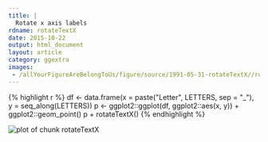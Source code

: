 ```yaml
---
title: |
  Rotate x axis labels
rdname: rotateTextX
date: 2015-10-22
output: html_document
layout: article
category: ggextra
images:
 - /allYourFigureAreBelongToUs/figure/source/1991-05-31-rotateTextX//rotateTextX-1.png
---
```





{% highlight r %}
df <- data.frame(x = paste("Letter", LETTERS, sep = "_"),
                 y = seq_along(LETTERS))
p <- ggplot2::ggplot(df, ggplot2::aes(x, y)) + ggplot2::geom_point()
p + rotateTextX()
{% endhighlight %}

![plot of chunk rotateTextX](/allYourFigureAreBelongToUs/figure/source/1991-05-31-rotateTextX/rotateTextX-1.png) 